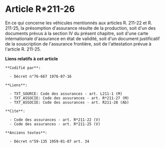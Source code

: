 # Article R*211-26

En ce qui concerne les véhicules mentionnés aux articles R. 211-22 et R. 211-25, la présomption d'assurance résulte de la
production, soit d'un des documents prévus à la section IV du présent chapitre, soit d'une carte internationale d'assurance
en état de validité, soit d'un document justificatif de la souscription de l'assurance frontière, soit de l'attestation
prévue à l'article R. 211-25.

**Liens relatifs à cet article**

	**Codifié par**:

	  - Décret n°76-667 1976-07-16

	**Liens**:

	  - TXT_SOURCE: Code des assurances - art. L211-1 (M)
	  - TXT_ASSOCIE: Code des assurances - art. R*211-27 (M)
	  - TXT_ASSOCIE: Code des assurances - art. R211-28 (Ab)

	**Cite**:

	  - Code des assurances - art. R*211-22 (V)
	  - Code des assurances - art. R*211-25 (V)

	**Anciens textes**:

	  - Décret n°59-135 1959-01-07 art. 34
